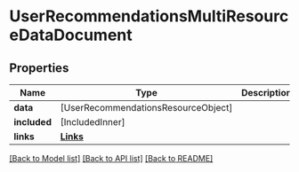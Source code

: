 # UserRecommendationsMultiResourceDataDocument

## Properties
Name | Type | Description | Notes
------------ | ------------- | ------------- | -------------
**data** | [UserRecommendationsResourceObject] |  | 
**included** | [IncludedInner] |  | [optional] 
**links** | [**Links**](Links.md) |  | 

[[Back to Model list]](../README.md#documentation-for-models) [[Back to API list]](../README.md#documentation-for-api-endpoints) [[Back to README]](../README.md)


